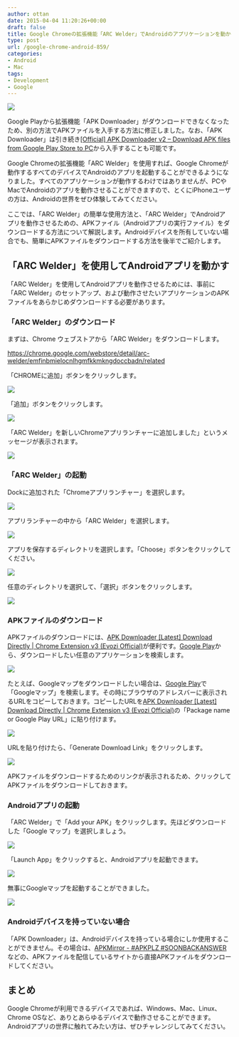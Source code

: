 ```yaml
---
author: ottan
date: 2015-04-04 11:20:26+00:00
draft: false
title: Google Chromeの拡張機能「ARC Welder」でAndroidのアプリケーションを動かそう！
type: post
url: /google-chrome-android-859/
categories:
- Android
- Mac
tags:
- Development
- Google
---
```


![](/images/2015/04/150404-551fc90115d94.jpg)







Google Playから拡張機能「APK Downloader」がダウンロードできなくなったため、別の方法でAPKファイルを入手する方法に修正しました。なお、「APK Downloader」は引き続き[[Official] APK Downloader v2 – Download APK files from Google Play Store to PC](http://codekiem.com/2014/08/07/official-apk-downloader-v2-download-apk-files-from-google-play-store-to-pc/)から入手することも可能です。






Google Chromeの拡張機能「ARC Welder」を使用すれば、Google Chromeが動作するすべてのデバイスでAndroidのアプリを起動することができるようになりました。すべてのアプリケーションが動作するわけではありませんが、PCやMacでAndroidのアプリを動作させることができますので、とくにiPhoneユーザの方は、Androidの世界をぜひ体験してみてください。





ここでは、「ARC Welder」の簡単な使用方法と、「ARC Welder」でAndroidアプリを動作させるための、APKファイル（Androidアプリの実行ファイル）をダウンロードする方法について解説します。Androidデバイスを所有していない場合でも、簡単にAPKファイルをダウンロードする方法を後半でご紹介します。





## 「ARC Welder」を使用してAndroidアプリを動かす





「ARC Welder」を使用してAndroidアプリを動作させるためには、事前に「ARC Welder」のセットアップ、および動作させたいアプリケーションのAPKファイルをあらかじめダウンロードする必要があります。





### 「ARC Welder」のダウンロード





まずは、Chrome ウェブストアから「ARC Welder」をダウンロードします。



https://chrome.google.com/webstore/detail/arc-welder/emfinbmielocnlhgmfkkmkngdoccbadn/related



「CHROMEに追加」ボタンをクリックします。





![](/images/2015/04/150403-551eb4c02774b.png)






「追加」ボタンをクリックします。





![](/images/2015/04/150403-551eb4c237166.png)






「ARC Welder」を新しいChromeアプリランチャーに追加しました」というメッセージが表示されます。





![](/images/2015/04/150403-551eb4c3d73f0.png)






### 「ARC Welder」の起動





Dockに追加された「Chromeアプリランチャー」を選択します。





![](/images/2015/04/150403-551eb4c6d50ee.png)






アプリランチャーの中から「ARC Welder」を選択します。





![](/images/2015/04/150403-551eb4c885f62.png)






アプリを保存するディレクトリを選択します。「Choose」ボタンをクリックしてください。





![](/images/2015/04/150403-551eb4cba8a3b.png)






任意のディレクトリを選択して、「選択」ボタンをクリックします。





![](/images/2015/04/150403-551eb4ce9de89.png)






### APKファイルのダウンロード





APKファイルのダウンロードには、[APK Downloader [Latest] Download Directly | Chrome Extension v3 (Evozi Official)](http://apps.evozi.com/apk-downloader/)が便利です。[Google Play](https://play.google.com/store)から、ダウンロードしたい任意のアプリケーションを検索します。





![](/images/2016/01/160126-56a714b83d378-1.png)






たとえば、Googleマップをダウンロードしたい場合は、[Google Play](https://play.google.com/store)で「Googleマップ」を検索します。その時にブラウザのアドレスバーに表示されるURLをコピーしておきます。コピーしたURLを[APK Downloader [Latest] Download Directly | Chrome Extension v3 (Evozi Official)](http://apps.evozi.com/apk-downloader/)の「Package name or Google Play URL」に貼り付けます。





![](/images/2016/01/160126-56a714b9ed7e6-1.png)






URLを貼り付けたら、「Generate Download Link」をクリックします。





![](/images/2016/01/160126-56a714c544952-1.png)






APKファイルをダウンロードするためのリンクが表示されるため、クリックしてAPKファイルをダウンロードしておきます。





### Androidアプリの起動





「ARC Welder」で「Add your APK」をクリックします。先ほどダウンロードした「Google マップ」を選択しましょう。





![](/images/2015/04/150403-551eb4ea1e106.png)






「Launch App」をクリックすると、Androidアプリを起動できます。





![](/images/2015/04/150403-551eb4f285d9c.png)






無事にGoogleマップを起動することができました。





![](/images/2015/04/150403-551eb4f5884d1.png)






### Androidデバイスを持っていない場合





「APK Downloader」は、Androidデバイスを持っている場合にしか使用することができません。その場合は、[APKMirror - #APKPLZ #SOONBACKANSWER](http://www.apkmirror.com/)などの、APKファイルを配信しているサイトから直接APKファイルをダウンロードしてください。





## まとめ





Google Chromeが利用できるデバイスであれば、Windows、Mac、Linux、Chrome OSなど、ありとあらゆるデバイスで動作させることができます。Androidアプリの世界に触れてみたい方は、ぜひチャレンジしてみてください。
